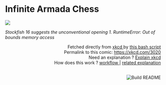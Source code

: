 # <b>Infinite Armada Chess</b>

[![](https://imgs.xkcd.com/comics/infinite_armada_chess.png)](https://xkcd.com/3020)

<i>Stockfish 16 suggests the unconventional opening 1. RuntimeError: Out of bounds memory access</i>

<div align="right">
  Fetched directly from
  <a href="https://xkcd.com">
    xkcd
  </a>
  by
  <a href="https://github.com/Vanille-N/Vanille-N/blob/master/fetch">
    this bash script
  </a>
</div>
<div align="right">
  Permalink to this comic:
  <a href="https://xkcd.com/3020">
    https://xkcd.com/3020
  </a>
</div>
<div align="right">
  Need an explanation ?
  <a href="https://www.explainxkcd.com/wiki/index.php/3020">
    Explain xkcd
  </a>
</div>
<div align="right">
  How does this work ?
  <a href="https://github.com/Vanille-N/Vanille-N/blob/master/.github/workflows/build.yml">
    workflow
  </a>
  |
  <a href="https://simonwillison.net/2020/Jul/10/self-updating-profile-readme/">
    related explanation
  </a>
</div><br>

<a href="https://github.com/Vanille-N/Vanille-N/actions"><img src="https://github.com/Vanille-N/Vanille-N/workflows/Build%20README/badge.svg" align="right" alt="Build README"></a>
